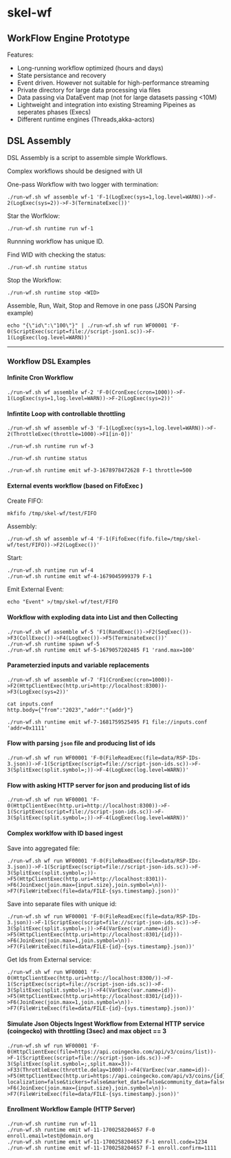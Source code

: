 # skel-wf

## WorkFlow Engine Prototype

Features:

- Long-running workflow optimized (hours and days)
- State persistance and recovery
- Event driven. However not suitable for high-performance streaming
- Private directory for large data processing via files
- Data passing via DataEvent map (not for large datasets passing <10M)
- Lightweight and integration into existing Streaming Pipeines as seperates phases (Execs)
- Different runtime engines (Threads,akka-actors)


## DSL Assembly

DSL Assembly is a script to assemble simple Workflows.

Complex workflows should be designed with UI

One-pass Workflow with two logger with termination:

```
./run-wf.sh wf assemble wf-1 'F-1(LogExec(sys=1,log.level=WARN))->F-2(LogExec(sys=2))->F-3(TerminateExec())'
```

Star the Worfklow:

```
./run-wf.sh runtime run wf-1
```

Runnning workflow has unique ID. 

Find WID with checking the status:

```
./run-wf.sh runtime status
```

Stop the Workflow:

```
./run-wf.sh runtime stop <WID>
```

Assemble, Run, Wait, Stop and Remove in one pass (JSON Parsing example)

```
echo "{\"id\":\"100\"}" | ./run-wf.sh wf run WF00001 'F-0(ScriptExec(script=file://script-json1.sc))->F-1(LogExec(log.level=WARN))'
```

----
### Workflow DSL Examples

#### Infinite Cron Workflow
```
./run-wf.sh wf assemble wf-2 'F-0(CronExec(cron=1000))->F-1(LogExec(sys=1,log.level=WARN))->F-2(LogExec(sys=2))'
```

#### Infintite Loop with controllable throttling

```
./run-wf.sh wf assemble wf-3 'F-1(LogExec(sys=1,log.level=WARN))->F-2(ThrottleExec(throttle=1000)->F1[in-0])'

./run-wf.sh runtime run wf-3

./run-wf.sh runtime status

./run-wf.sh runtime emit wf-3-1678978472628 F-1 throttle=500
```

#### External events workflow (based on FifoExec )

Create FIFO:
```
mkfifo /tmp/skel-wf/test/FIFO
```

Assembly:
```
./run-wf.sh wf assemble wf-4 'F-1(FifoExec(fifo.file=/tmp/skel-wf/test/FIFO))->F2(LogExec())'
```

Start:
```
./run-wf.sh runtime run wf-4
./run-wf.sh runtime emit wf-4-1679045999379 F-1
```

Emit External Event:
```
echo "Event" >/tmp/skel-wf/test/FIFO
```

#### Workflow with exploding data into List and then Collecting

```
./run-wf.sh wf assemble wf-5 'F1(RandExec())->F2(SeqExec())->F3(CollExec())->F4(LogExec())->F5(TerminateExec())'
./run-wf.sh runtime spawn wf-5
./run-wf.sh runtime emit wf-5-1679057202485 F1 'rand.max=100'
```


#### Parameterzied inputs and variable replacements

```
./run-wf.sh wf assemble wf-7 'F1(CronExec(cron=1000))->F2(HttpClientExec(http.uri=http://localhost:8300))->F3(LogExec(sys=2))'

cat inputs.conf 
http.body={"from":"2023","addr":"{addr}"}

./run-wf.sh runtime emit wf-7-1681759525495 F1 file://inputs.conf 'addr=0x1111'
```

#### Flow with parsing `json` file and producing list of ids

```
./run-wf.sh wf run WF00001 'F-0(FileReadExec(file=data/RSP-IDs-3.json))->F-1(ScriptExec(script=file://script-json-ids.sc))->F-3(SplitExec(split.symbol=;))->F-4(LogExec(log.level=WARN))'
```

#### Flow with asking HTTP server for json and producing list of ids

```
./run-wf.sh wf run WF00001 'F-0(HttpClientExec(http.uri=http://localhost:8300))->F-1(ScriptExec(script=file://script-json-ids.sc))->F-3(SplitExec(split.symbol=;))->F-4(LogExec(log.level=WARN))'
```

#### Complex worklfow with ID based ingest

Save into aggregated file:
```
./run-wf.sh wf run WF00001 'F-0(FileReadExec(file=data/RSP-IDs-3.json))->F-1(ScriptExec(script=file://script-json-ids.sc))->F-3(SplitExec(split.symbol=;))->F5(HttpClientExec(http.uri=http://localhost:8301))->F6(JoinExec(join.max={input.size},join.symbol=\n))->F7(FileWriteExec(file=data/FILE-{sys.timestamp}.json))'
```

Save into separate files with unique id:

```
./run-wf.sh wf run WF00001 'F-0(FileReadExec(file=data/RSP-IDs-3.json))->F-1(ScriptExec(script=file://script-json-ids.sc))->F-3(SplitExec(split.symbol=;))->F4(VarExec(var.name=id))->F5(HttpClientExec(http.uri=http://localhost:8301/{id}))->F6(JoinExec(join.max=1,join.symbol=\n))->F7(FileWriteExec(file=data/FILE-{id}-{sys.timestamp}.json))'
```

Get Ids from External service:

```
./run-wf.sh wf run WF00001 'F-0(HttpClientExec(http.uri=http://localhost:8300/))->F-1(ScriptExec(script=file://script-json-ids.sc))->F-3(SplitExec(split.symbol=;))->F4(VarExec(var.name=id))->F5(HttpClientExec(http.uri=http://localhost:8301/{id}))->F6(JoinExec(join.max=1,join.symbol=\n))->F7(FileWriteExec(file=data/FILE-{id}-{sys.timestamp}.json))'
```

#### Simulate Json Objects Ingest Workflow from External HTTP service (coingecko) with throttling (3sec) and max object == 3

```
./run-wf.sh wf run WF00001 'F-0(HttpClientExec(file=https://api.coingecko.com/api/v3/coins/list))->F-1(ScriptExec(script=file://script-json-ids.sc))->F-3(SplitExec(split.symbol=;,split.max=3))->F33(ThrottleExec(throttle.delay=1000))->F4(VarExec(var.name=id))->F5(HttpClientExec(http.uri=https://api.coingecko.com/api/v3/coins/{id}?localization=false&tickers=false&market_data=false&community_data=false&developer_data=false&sparkline=false))->F6(JoinExec(join.max={input.size},join.symbol=\n))->F7(FileWriteExec(file=data/FILE-{sys.timestamp}.json))'
```

#### Enrollment Workflow Eample (HTTP Server)

```
./run-wf.sh runtime run wf-11
./run-wf.sh runtime emit wf-11-1700258204657 F-0 enroll.email=test@domain.org
./run-wf.sh runtime emit wf-11-1700258204657 F-1 enroll.code=1234
./run-wf.sh runtime emit wf-11-1700258204657 F-1 enroll.confirm=1111

```

